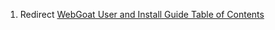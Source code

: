1.  Redirect [WebGoat User and Install Guide Table of
    Contents](WebGoat_User_and_Install_Guide_Table_of_Contents "wikilink")